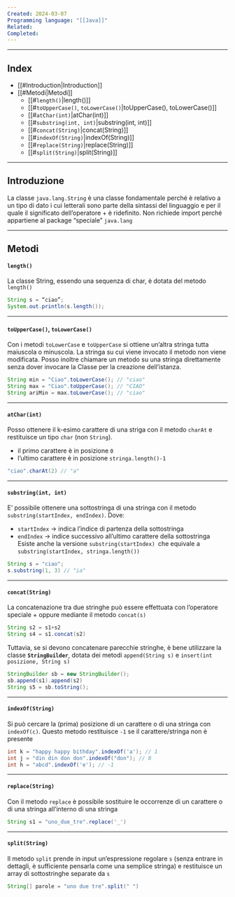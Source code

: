 ```yaml
---
Created: 2024-03-07
Programming language: "[[Java]]"
Related: 
Completed:
---
```

---
## Index
- [[#Introduction|Introduction]]
- [[#Metodi|Metodi]]
	- [[#`length()`|length()]]
	- [[#`toUpperCase()`, `toLowerCase()`|toUpperCase(), toLowerCase()]]
	- [[#`atChar(int)`|atChar(int)]]
	- [[#`substring(int, int)`|substring(int, int)]]
	- [[#`concat(String)`|concat(String)]]
	- [[#`indexOf(String)`|indexOf(String)]]
	- [[#`replace(String)`|replace(String)]]
	- [[#`split(String)`|split(String)]]
---
## Introduzione
La classe `java.lang.String` è una classe fondamentale perché è relativo a un tipo di dato i cui letterali sono parte della sintassi del linguaggio e per il quale il significato dell’operatore + è ridefinito.
Non richiede import perché appartiene al package “speciale” `java.lang`

---
## Metodi
#### `length()`
La classe String, essendo una sequenza di char, è dotata del metodo `length()`
```java
String s = “ciao”;
System.out.println(s.length());
```

---
#### `toUpperCase()`, `toLowerCase()`
Con i metodi `toLowerCase` e `toUpperCase` si ottiene un’altra stringa tutta maiuscola o minuscola. La stringa su cui viene invocato il metodo non viene modificata.
Posso inoltre chiamare un metodo su una stringa direttamente senza dover invocare la Classe per la creazione dell’istanza.
```java
String min = "Ciao".toLowerCase(); // "ciao"
String max = "Ciao".toUpperCase(); // "CIAO"
String ariMin = max.toLowerCase(); // "ciao"
```

---
#### `atChar(int)`
Posso ottenere il k-esimo carattere di una striga con il metodo `charAt` e restituisce un tipo `char` (non `String`).
- il primo carattere è in posizione `0`
- l’ultimo carattere è in posizione `stringa.length()-1`
```java
"ciao".charAt(2) // "a"
```

---
#### `substring(int, int)`
E’ possibile ottenere una sottostringa di una stringa con il metodo `substring(startIndex, endIndex)`. Dove:
- `startIndex` → indica l’indice di partenza della sottostringa
- `endIndex` → indice successivo all’ultimo carattere della sottostringa
Esiste anche la versione `substring(startIndex) `che equivale a `substring(startIndex, stringa.length())`
```java
String s = "ciao";
s.substring(1, 3) // "ia"
```

---
#### `concat(String)`
La concatenazione tra due stringhe può essere effettuata con l’operatore speciale + oppure mediante il metodo `concat(s)`
```java
String s2 = s1+s2
String s4 = s1.concat(s2)
```

Tuttavia, se si devono concatenare parecchie stringhe, è bene utilizzare la classe **`StringBuilder`**, dotata dei metodi `append(String s)` e `insert(int posizione, String s)`
```java
StringBuilder sb = new StringBuilder();
sb.append(s1).append(s2)
String s5 = sb.toString();
```

---
#### `indexOf(String)`
Si può cercare la (prima) posizione di un carattere o di una stringa con `indexOf(c)`. Questo metodo restituisce `-1` se il carattere/stringa non è presente
```java
int k = "happy happy bithday".indexOf('a'); // 1
int j = "din din don don".indexOf("don"); // 8
int h = "abcd".indexOf('e'); // -1
```

---
#### `replace(String)`
Con il metodo `replace` è possibile sostituire le occorrenze di un carattere o di una stringa all’interno di una stringa
```java
String s1 = "uno_due_tre".replace('_')
```

---
#### `split(String)`
Il metodo `split` prende in input un’espressione regolare `s` (senza entrare in dettagli, è sufficiente pensarla come una semplice stringa) e restituisce un array di sottostringhe separate da `s`
```java
String[] parole = "uno due tre".split(" ")
```